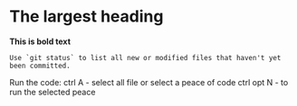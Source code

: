 # The largest heading
**This is bold text**
```
Use `git status` to list all new or modified files that haven't yet been committed.
```

Run the code:
ctrl A - select all file or select a peace of code
ctrl opt N - to run the selected peace